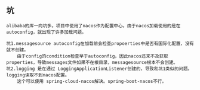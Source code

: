 ## 坑
    alibaba的库一向坑多。项目中使用了nacos作为配置中心。由于nacos加载使用的是在autoconfig，就出现了许多加载问题。
   
    坑1.messagesource autoconfig在加载前会检查propoerties中是否有国际化配置，没有就不创建。
        由于config的condition检查早于autoconfig，因此nacos还来不及获取properties，导致messages文件如果不在根目录，messagesource根本不会创建。
    坑2.logging 是在通过 LoggingApplicationListener创建的，导致和坑1类似的问题。  logging读取不到nacos配置。
        这个可以使用 spring-cloud-nacos解决。spring-boot-nacos不行。